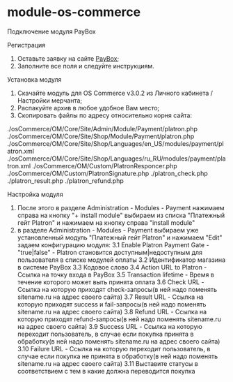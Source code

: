 # module-os-commerce

Подключение модуля PayBox

Регистрация
1. Оставьте заявку на сайте [PayBox](https://www.paybox.money);
2. Заполните все поля и следуйте инструкциям.

Установка модуля
1. Скачайте модуль для OS Commerce v3.0.2  из Личного кабинета / Настройки мерчанта;
2. Распакуйте архив в любое удобное Вам место;
3. Cкопировать файлы по адресу относительно корня сайта:

./osCommerce/OM/Core/Site/Admin/Module/Payment/platron.php
./osCommerce/OM/Core/Site/Shop/Module/Payment/platron.php
./osCommerce/OM/Core/Site/Shop/Languages/en_US/modules/payment/platron.xml
./osCommerce/OM/Core/Site/Shop/Languages/ru_RU/modules/payment/platron.xml
./osCommerce/OM/Custom/PlatronResponcer.php
./osCommerce/OM/Custom/PlatronSignature.php
./platron_check.php
./platron_result.php
./platron_refund.php

Настройка модуля
1. После этого в разделе Administration - Modules - Payment нажимаем справа на кнопку "+ install module" выбираем из списка "Платежный гейт Platron" и нажимаем на кнопку справа "install module"
2. в разделе Administration - Modules - Payment выбираем уже установленный модуль "Платежный гейт Platron" и нажимаем  "Edit" задаем конфигурацию модуля:
3.1 Enable Platron Payment Gate - "true|false" - Platron становится доступным|недоступным для пользователя в списке модулей оплаты
3.2 Идентификатор магазина в системе PayBox
3.3 Кодовое слово
3.4 Action URL to Platron - Ссылка на точку входа в PayBox
3.5 Transaction lifetime - Время в течение которого может выть принята оплата
3.6 Check URL - Ссылка на которую приходят check-запросы(в ней надо поменять sitename.ru на адрес своего сайта)
3.7 Result URL - Ссылка на которую приходят success и fail-запросы(в ней надо поменять sitename.ru на адрес своего сайта)
3.8 Refund URL - Ссылка на которую приходят refund-запросы(в ней надо поменять sitename.ru на адрес своего сайта)
3.9 Success URL - Ссылка на которую переходит пользователь, в случае если покупка принята в обработку(в ней надо поменять sitename.ru на адрес своего сайта)
3.10 Failure URL - Ссылка на которую переходит пользователь, в случае если покупка не принята в обработку(в ней надо поменять sitename.ru на адрес своего сайта)
3.11 Выставите статусы в соответствием с тем в какие должна переводится покупка
